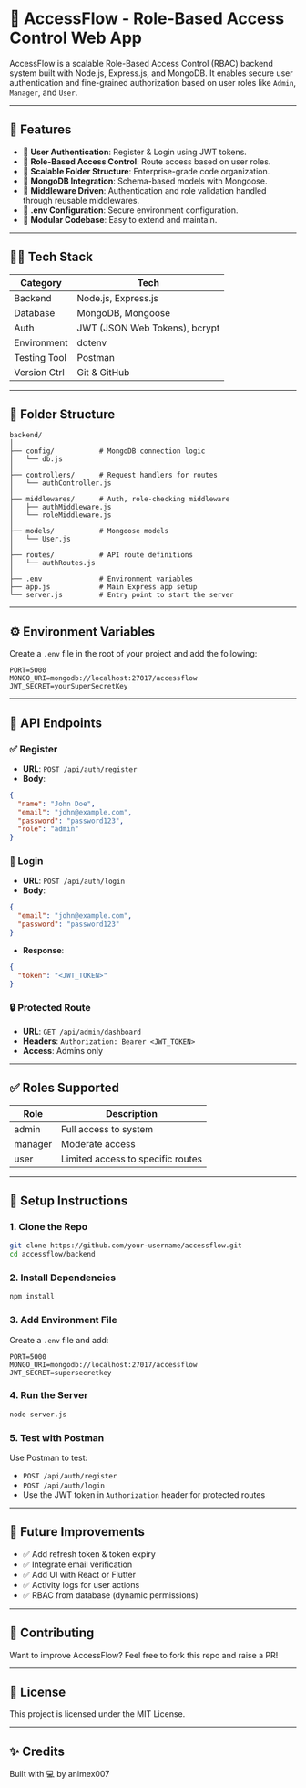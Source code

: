 


# 🔐 AccessFlow - Role-Based Access Control Web App

AccessFlow is a scalable Role-Based Access Control (RBAC) backend system built with Node.js, Express.js, and MongoDB. It enables secure user authentication and fine-grained authorization based on user roles like `Admin`, `Manager`, and `User`.

---

## 🚀 Features

- 🔐 **User Authentication**: Register & Login using JWT tokens.
- 🧾 **Role-Based Access Control**: Route access based on user roles.
- 🧱 **Scalable Folder Structure**: Enterprise-grade code organization.
- 🧮 **MongoDB Integration**: Schema-based models with Mongoose.
- 🔁 **Middleware Driven**: Authentication and role validation handled through reusable middlewares.
- 🌱 **.env Configuration**: Secure environment configuration.
- 🧰 **Modular Codebase**: Easy to extend and maintain.

---

## 🧑‍💻 Tech Stack

| Category     | Tech                                      |
|--------------|-------------------------------------------|
| Backend      | Node.js, Express.js                       |
| Database     | MongoDB, Mongoose                         |
| Auth         | JWT (JSON Web Tokens), bcrypt             |
| Environment  | dotenv                                    |
| Testing Tool | Postman                                   |
| Version Ctrl | Git & GitHub                              |

---

## 📁 Folder Structure

```
backend/
│
├── config/           # MongoDB connection logic
│   └── db.js
│
├── controllers/      # Request handlers for routes
│   └── authController.js
│
├── middlewares/      # Auth, role-checking middleware
│   ├── authMiddleware.js
│   └── roleMiddleware.js
│
├── models/           # Mongoose models
│   └── User.js
│
├── routes/           # API route definitions
│   └── authRoutes.js
│
├── .env              # Environment variables
├── app.js            # Main Express app setup
└── server.js         # Entry point to start the server
```

---

## ⚙️ Environment Variables

Create a `.env` file in the root of your project and add the following:

```
PORT=5000
MONGO_URI=mongodb://localhost:27017/accessflow
JWT_SECRET=yourSuperSecretKey
```

---

## 🧪 API Endpoints

### ✅ Register

- **URL**: `POST /api/auth/register`
- **Body**:
```json
{
  "name": "John Doe",
  "email": "john@example.com",
  "password": "password123",
  "role": "admin"
}
```

### 🔐 Login

- **URL**: `POST /api/auth/login`
- **Body**:
```json
{
  "email": "john@example.com",
  "password": "password123"
}
```
- **Response**:
```json
{
  "token": "<JWT_TOKEN>"
}
```

### 🔒 Protected Route

- **URL**: `GET /api/admin/dashboard`
- **Headers**: `Authorization: Bearer <JWT_TOKEN>`
- **Access**: Admins only

---

## ✅ Roles Supported

| Role    | Description                        |
|---------|------------------------------------|
| admin   | Full access to system              |
| manager | Moderate access                    |
| user    | Limited access to specific routes  |

---

## 🧰 Setup Instructions

### 1. Clone the Repo

```bash
git clone https://github.com/your-username/accessflow.git
cd accessflow/backend
```

### 2. Install Dependencies

```bash
npm install
```

### 3. Add Environment File

Create a `.env` file and add:

```
PORT=5000
MONGO_URI=mongodb://localhost:27017/accessflow
JWT_SECRET=supersecretkey
```

### 4. Run the Server

```bash
node server.js
```

### 5. Test with Postman

Use Postman to test:
- `POST /api/auth/register`
- `POST /api/auth/login`
- Use the JWT token in `Authorization` header for protected routes

---

## 🚦 Future Improvements

- ✅ Add refresh token & token expiry
- ✅ Integrate email verification
- ✅ Add UI with React or Flutter
- ✅ Activity logs for user actions
- ✅ RBAC from database (dynamic permissions)

---

## 🙌 Contributing

Want to improve AccessFlow? Feel free to fork this repo and raise a PR!

---

## 📄 License

This project is licensed under the MIT License.

---

## ✨ Credits

Built with 💻 by animex007

